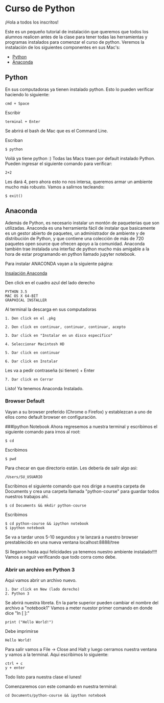 # Curso de Python


¡Hola a todos los inscritos!

Este es un pequeño tutorial de instalación que queremos que todos los alumnos realicen antes 
de la clase para tener todas las herramientas y programas instalados para comenzar el curso de python.
Veremos la instalación de los siguientes componentes en sus Mac's:

- [Python](#python)
- [Anaconda](#anaconda)

## Python

En sus computadoras ya tienen instalado python. 
Esto lo pueden verificar haciendo lo siguiente:

    cmd + Space

Escribir 

    terminal + Enter

Se abrirá el bash de Mac que es el Command Line. 

Escriban

    $ python

Voilá ya tiene python :)
Todas las Macs traen por default instalado Python. Pueden ingresar el siguiente comando para verificar:

    2+2

Les dará 4, pero ahora esto no nos intersa, queremos armar un ambiente mucho más robusto.
Vamos a salirnos tecleando:

    $ exit()


## Anaconda

Además de Python, es necesario instalar un montón de paqueterias que son utilizadas.
Anaconda es una herramienta fácil de instalar que basicamente es un gestor abierto de paquetes, un administrador de ambiente y de 
distribución de Python, y que contiene una colección de más de 720 paquetes open source  que ofrecen apoyo a la comunidad.
Anaconda también trae instalada una interfaz de python mucho más amigable a la hora de estar programando en python llamado jupyter notebook.


Para instalar ANACONDA vayan a la siguiente página:
    
[Insalación Anaconda](https://www.continuum.io/downloads#_macosx)

Den click en el cuadro azul del lado derecho 
    
    PYTHON 3.5
    MAC OS X 64-BIT
    GRAPHICAL INSTALLER

Al terminal la descarga en sus computadoras

    1. Den click en el .pkg 

    2. Den click en continuar, continuar, continuar, acepto

    3. Dar click en "Instalar en un disco específico"

    4. Seleccionar Macintosh HD

    5. Dar click en continuar

    6. Dar click en Instalar

Les va a pedir contraseña (si tienen) + Enter

    7. Dar click en Cerrar

Listo! 
Ya tenemos Anaconda Instalado.  

### Browser Default

Vayan a su browser preferido (Chrome o Firefox) y establezcan a uno de ellos como default browser en configuración.

###Ipython Notebook
Ahora regresemos a nuestra terminal y escribimos el siguiente comando para irnos al root:

    $ cd 

Escribimos 

    $ pwd 
Para checar en que directorio están. Les debería de salir algo asi:

    /Users/SU_USUARIO

Escribimos el siguiente comando que  nos dirige a nuestra carpeta de Documents y crea una carpeta  llamada "python-course" para guardar todos nuestros trabajos ahí.

    $ cd Documents && mkdir python-course



Escribimos 

    $ cd python-course && ipython notebook
    $ ipython notebook

Se va a tardar unos 5-10 segundos y te lanzará a nuestro browser prestablecido en una nueva ventana localhost:8888/tree

Si llegaron hasta aqui felicidades ya tenemos nuestro ambiente instalado!!!!
Vamos a seguir verificando que todo corra como debe.

### Abrir un archivo en Python 3

Aqui vamos abrir un archivo nuevo.

    1. Dar click en New (lado derecho)
    2. Python 3

Se abrirá nuestra libreta. En la parte superior pueden cambiar el nombre del archivo a "notebook1"
Vamos a meter nuestor primer comando en donde dice "In [ ]:"

    print ("Hello World!")

Debe imprimirse

    Hello World!

Para salir vamos a File -> Close and Halt y luego cerramos nuestra ventana y vamos a la terminal.
Aqui escribimos lo siguiente:

    ctrl + c 
    y + enter


Todo listo para nuestra clase el lunes!

Comenzaremos con este comando en nuestra terminal:

    cd Documents/python-course && ipython notebook


    

